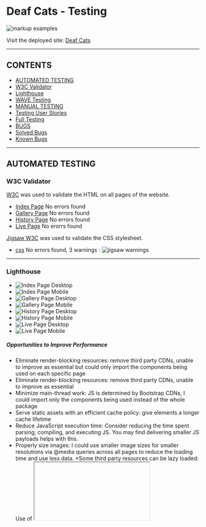 # Deaf Cats - Testing

![markup examples](/documentation/testing/testing-markup-header.png)

Visit the deployed site: [Deaf Cats](https://al-ell.github.io/index.html)

---

## CONTENTS

- [AUTOMATED TESTING](#automated-testing)
- [W3C Validator](#w3c-validator)
- [Lighthouse](#lighthouse)
- [WAVE Testing](#wave-testing)
- [MANUAL TESTING](#manual-testing)
- [Testing User Stories](#testing-user-stories)
- [Full Testing](#full-testing)
- [BUGS](#bugs)
- [Solved Bugs](#solved-bugs)
- [Known Bugs](#known-bugs)

---

## AUTOMATED TESTING

### W3C Validator

[W3C](https://validator.w3.org/) was used to validate the HTML on all pages of the website.

- [Index Page]() No errors found
- [Gallery Page]() No errors found
- [History Page]() No errors found
- [Live Page]() No erorrs found

[Jigsaw W3C](https://jigsaw.w3.org/css-validator/) was used to validate the CSS stylesheet.

- [css]() No errors found, 3 warnings : ![jigsaw warnings](/assets/docmenation/bugs/css-jigsaw-warnings.png)

---

### Lighthouse

- ![Index Page Desktop](/documentation/testing/lighthouse-index-desktop.png) 
- ![Index Page Mobile](/documentation/testing/lighthouse-index-mobile.png) 
- ![Gallery Page Desktop](/documentation/testing/lighthouse-gallery-desktop.png) 
- ![Gallery Page Mobile](/documentation/testing/lighthouse-gallery-mobile.png)
- ![History Page Desktop](/documentation/testing/lighthouse-history-desktop.png) 
- ![History Page Mobile](/documentation/testing/lighthouse-history-mobile.png) 
- ![Live Page Desktop](/documentation/testing/lighthouse-live-desktop.png) 
- ![Live Page Mobile](/documentation/testing/lighthouse-live-mobile.png) 

##### Opportunities to Improve Performance

* Eliminate render-blocking resources: remove third party CDNs, unable to improve as essential but could only import the components being used on each specific page
* Eliminate render-blocking resources: remove third party CDNs, unable to improve as essential
* Minimize main-thread work: JS  is determined by Bootstrap CDNs, I could import only the components being used instead of the whole package
* Serve static assets with an efficient cache policy: give elements a longer cache lifetime 
* Reduce JavaScript execution time: Consider reducing the time spent parsing, compiling, and executing JS. You may find delivering smaller JS payloads helps with this.
* Properly size images: I could use smaller image sizes for smaller resolutions via @media queries across all pages to reduce the loading time and use less data. 
*Some third party resources can be lazy loaded:  Use of <iframe> slows down result as it is a lot of data to load. The use of <lite-youtube> (https://github.com/justinribeiro/lite-youtube/tree/main) would improve this result but I have not been able to successfully implement this.

### Desktop Results

- [Index Page]()
- [Gallery Page]()
- [History Page]()
- [Live Page]()

---

### WAVE Testing

[WAVE](http://wave.webaim.org/) (Web Accessibility Evaluation Tool)

![Initial result](/assets/documentation/testing/wave-intitial-result.png)

- Missing form label for modal form text box (added)
- Contrast updated manually to pass accessability guidelines:

![Wave contrast editor 1](/assets/documentation/testing/wave-contrast-pass1.png)
![Wave contrast editor 2](/assets/documentation/testing/wave-contrast-pass-footer.png)

![Final result](/assets/documentation/testing/wave-final-result.png)

---

## MANUAL TESTING

### Testing User Stories

| Goals                 | How are they achieved? | Image |
| :-------------------- | :--------------------- | :---- |
| `First Time Visitors` |
|                       |                        |       |
|                       |                        | :---  |
|                       |                        | :---  |
|                       |                        | :---  |
| `Returning Visitors`  |
|                       |                        |       |
|                       |                        | :---  |
|                       |                        | :---  |
|                       |                        | :---  |
|                       | :---                   |
| `Admin User`          |
|                       |                        |       |
|                       |                        |       |

---

### Full Testing

Full testing was performed using [amiresponsive](https://ui.dev/amiresponsive?url=https://al-ell.github.io/index.html):


Each device tested the site using the following browsers:

Google Chrome (dev tools & device types)

| Feature              | Expected Outcome | Testing Performed | Result | Pass/Fail |
| -------------------- | ---------------- | ----------------- | ------ | --------- | --- |
| `Navbar` - all links tested on all pages  |
| Click on gallery page nav link |gallery page loads | clicking on link | taken to page | pass |
| Click on index page nav link |index page loads | clicking on link | taken to page | pass |
| Click on history page nav link |history page loads | clicking on link | taken to page | pass |
| Click on live page nav link |live page loads | clicking on link | taken to page | pass |
| Click on ticket alert link |ticket sellers website loads | clicking on link | new page opens in new tab | pass |
| ticket alert dissapears on smaller screen resolutions | alert dissapears | use of amiresponsive & Google dev tools to test different device and screeen sizes | alert dissapears| pass |
| `Footer`             |
| Click on spotify icon |spotify loads in new tab | clicking on link | spotify opens in new tab | pass |
| Click on youtube icon |youtube loads in new tab | clicking on link | youtube opens in new tab | pass |
| Click on bandcamp icon |bandcamp loads in new tab | clicking on link | bandcamp opens in new tab | pass |
| Click on instagram |instagram loads in new tab | clicking on link | instagram opens in new tab | pass |
| Click on watch link |new page loads in new tab | clicking on link | youtube opens in new tab | pass |
| Click on contact button |modal loads over webpage | clicking on button | modal loads over webpage | pass |
| `Home Page`          |
| hero text sits at an appropriate height for all screen sizes | doesn't cover faces and isn't hidden by the footer | use of amiresponsive & Google dev tools to test different device and screeen sizes | alert dissapears | doesn't cover faces but is cropped by footer for almost all screen sizes | fail |
| `Gallery Page`       |
| click on all images in the gallery | overlay text appears | clicking on images | overlay text appears | pass |
| gallery converts from grid to stack for smaller screen sizes | gallery converts to stack | use of amiresponsive & Google dev tools to test different device and screeen sizes | gallery converts to stack| pass |
| `History Page`       |
| history grid converts from grid to stack for smaller screen sizes | grid converts to stack | use of amiresponsive & Google dev tools to test different device and screeen sizes | grid converts to stack| pass |    
| images crop for smaller screens and grow for larger resolutions | images crop/grow | use of amiresponsive & Google dev tools to test different device and screeen sizes | images crop/grow | pass |
|youtube video plays when clicked on | video plays | clicking on iframe | video plays | pass |
| `Live Page`          |
|youtube video plays when clicked on | video plays | clicking on iframe | video plays | pass |
|youtube video dissapears on smaller screen resolutions | video dissapears | use of amiresponsive & Google dev tools to test different device and screeen sizes | video dissapears| pass |
| buy link opens ticket seller website when clicked | seller website opens in new tab | clicking on link |seller website opens in new tab  | pass |
| timeline items grow and shrink for different screen resolutions | use of amiresponsive & Google dev tools to test different device and screeen sizes | timeline elements change width| pass |
| `Contact Form Modal` |
| Click on contact button |modal loads over webpage | clicking on button | modal loads over webpage | pass |
| Click on close button |modal closes | clicking on button | modal closes | pass |
| typing in input boxes | words appear on screen | typing in button | words appear on screen| pass |
| typing in text box | words appear on screen | typing in button | words appear on screen| pass |
| attempting to send empty form | | clicking on send button | nothing happens | fail |

![amiresponsive result](/documentation/manual-testing/amiresponsive-results.png)

---

## BUGS

### Solved Bugs

| No. | Bug | How I solved the issue | | |
| -- | ---------------- | ---------------------- | ------ | -- | |
| 1 | Hero image won't display | I was seeking tutor support for another issue and Gemma spotted a typo, the class I was attempting to target did not match with the index page. |![No Hero image](documentation/bugs/bug-hero-image-wont-display.png) | |
| 2 | Modal displayed under background | Stackoverflow forum(https://stackoverflow.com/questions/41292673/bootstrap-modal-opens-but-stays-in-gray-background-and-cannot-close-or-interact) Bootstrap z-index{https://getbootstrap.com/docs/5.0/layout/z-index/} | ![Modal under background](documentation/bugs/bug-modal-display-under-background.jpg) | |
| 3 | Social media icons altered when bootstrap updated to include script needed for Modal | Tutor assistance sought. I was not using the best Fontawesome icon classes and the script was at the top, not the bottom of the html page. | ![Lost social media icons](documentation/bugs/bug-lost-social-icons-added-modal.jpg) | |
| 4 | Modal components not working when clicked | Rewatched Code Institute video on Modals and moved code to bottom of html page, now fully functioning. | ![Navbar styling lost](documentation/bugs/bug-navbar-styling-lost.jpg) | |
| 5 | Youtube video not playing | Change of embed method, now working. | | |
| 6 | History grid made with flexbox tutorial not changing to stack style for smaller screen sizes | I requested tutor support, they suggested I use Bootstrap grid instead of flexbox to be in keeping with the rest of the website. | ![Grid not responsive](documentation/bugs/grid-not-responsive.png) | |
| 7 | Footer has too many parts for mobile view | I researched how to get different columns to dissapear, I found some help on Stack Overflow and learned about d-none for Bootstrap elements | ![No watch link](documentation/bugs/nav-toggler-working-no-watch-link.png) | |
| 8 | Navbar didn't revert to button for smaller screens | I don't know what I changed to get this working, but as I was trying to target other things it started working! However, it wasn't converting at the right breakpoint. I found some help on Stack Overflow (https://stackoverflow.com/questions/19827605/how-to-change-bootstrap-navbar-collapse-breakpoint) I then had to update margins for difference @media queries | ![Nav button](documentation/bugs/nav-toggler-working-no-watch-link.png) | |
| 9 | Homepage image didn't fit container | I researched the issue and found it was an object-fit issue. has been amended and now fills container and is responsive | | |
| 10 | Navbar container background displays under button | I changed the background colour to the same as the body for smaller screen sizes so it appears hidden. The use of display:none would resuly in no button displayed. | ![Nav background](documentation/bugs/navbar-container-background-displaying-with-button.png) | |
| 11 | @media queries not funtioning when mobile type is selected in Google dev tools, but is working in responsive setting | I had mistakenly put the meta name as the page title not as "viewport", I did this in response to validator results recently. Now I have corrected it the media queries are all functioning. | ![Media queries not functioning](documentation/bugs/media-query-not-functional.png) | |
| 12 | Gallery page navigation not displaying inline as on other pages. | I found this bug during a mentoring session. I found out later that I had a typo in the <meta name="viewport"> section of the header. Once this was corrected it displayed as normal. | ![No viewport](documentation/bugs/bug-no-viewport.png) | |
| 13 | Navbar not collapsed on medium screen sizes | I realised that my grid column was targeting md instead of lg for the button toggle. I changed this and now the navbar is collapsed for tablet and mobile. | ![Navbar not collapsed](documentation/bugs/bug-navbar-not-collapsed.png) | |
| 14 | After applying flex properties to the footer sections the social links went out of alignment. | I couldn't figure out how to align them again, so after a few hours I got tutor assistance to help fix the issue. I was not targeting the right elements with flex properties. | ![Social icon misalignment](documentation/bugs/bug-social-icon-misaligned.png) | |
| 15 | Logo too large for medium screen, altert and heading out of alignment | I used chrome dev tools to find the appropriate size that won't put the sections out of alignment | ![Logo to big](documentation/bugs/bug-logo-too-big.png) | |
| 16 |  | | | |
| 17 | | | | |
| 18 | | | | |
| 19 | | | | |

---

### Known Bugs

| No  | Bug |     |
| :-- | :-- | :-- | --- | --- |
|  1  | The hero text sits too low in the viewport | I couldn't find the right size for the text box as I have ran out of time to build (I may come back to this issue later) | ![Hero text alignment](documentation/bugs/known-bug-hero-text-alignment.png) |     |
|     | The hero text sits too low in the viewport |     | ![Scroll on mobile](documentation/bugs/known-bug-scroll-mobile.png) |    |
|     | The hero text sits too low in the viewport |     | ![Scroll on mobile](documentation/bugs/known-bug-scroll-on-mobile.png) |     |
|  2  | The header top margins are too large on some devices | I have ran out of time to fix this, but adjusting the unit of measurement or being more precise may give better results. | ![Large Margins](documentation/bugs/known-bug-large-margins.png) |     |
|  3  |  |     |     |     |
|     |     |     |     |     |
